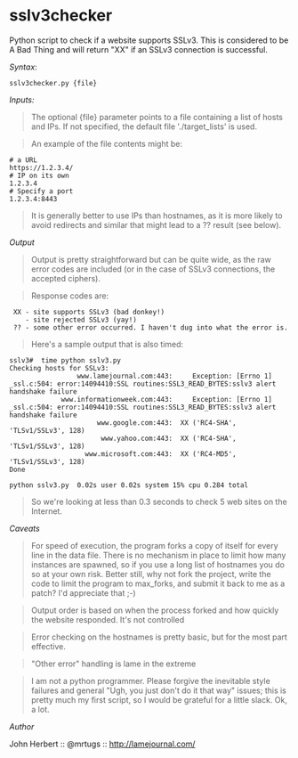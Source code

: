 sslv3checker
============

Python script to check if a website supports SSLv3. This is considered to be A Bad Thing and will return "XX" if an SSLv3 connection is successful.

*Syntax*:

`sslv3checker.py {file}`

*Inputs:*

>The optional {file} parameter points to a file containing a list of hosts and IPs. If not specified, the default file './target\_lists' is used.

>An example of the file contents might be:

    # a URL
    https://1.2.3.4/
    # IP on its own
    1.2.3.4
    # Specify a port
    1.2.3.4:8443

> It is generally better to use IPs than hostnames, as it is more likely to avoid redirects and similar that might lead to a ?? result (see below).

*Output*

>Output is pretty straightforward but can be quite wide, as the raw error codes are included (or in the case of SSLv3 connections, the accepted ciphers).

>Response codes are:

     XX - site supports SSLv3 (bad donkey!)
        - site rejected SSLv3 (yay!)
     ?? - some other error occurred. I haven't dug into what the error is.


>Here's a sample output that is also timed:

    sslv3#  time python sslv3.py
    Checking hosts for SSLv3:
                     www.lamejournal.com:443:     Exception: [Errno 1] _ssl.c:504: error:14094410:SSL routines:SSL3_READ_BYTES:sslv3 alert handshake failure
                 www.informationweek.com:443:     Exception: [Errno 1] _ssl.c:504: error:14094410:SSL routines:SSL3_READ_BYTES:sslv3 alert handshake failure
                          www.google.com:443:  XX ('RC4-SHA', 'TLSv1/SSLv3', 128)
                           www.yahoo.com:443:  XX ('RC4-SHA', 'TLSv1/SSLv3', 128)
                       www.microsoft.com:443:  XX ('RC4-MD5', 'TLSv1/SSLv3', 128)
    Done
    
    python sslv3.py  0.02s user 0.02s system 15% cpu 0.284 total

> So we're looking at less than 0.3 seconds to check 5 web sites on the Internet.

*Caveats*

>For speed of execution, the program forks a copy of itself for every line in the data file. There is no mechanism in place to limit how many instances are spawned, so if you use a long list of hostnames you do so at your own risk. Better still, why not fork the project, write the code to limit the program to max\_forks, and submit it back to me as a patch? I'd appreciate that ;-)

> Output order is based on when the process forked and how quickly the website responded. It's not controlled

>Error checking on the hostnames is pretty basic, but for the most part effective.

>"Other error" handling is lame in the extreme

>I am not a python programmer. Please forgive the inevitable style failures and general "Ugh, you just don't do it that way" issues; this is pretty much my first script, so I would be grateful for a little slack. Ok, a lot.

*Author*

John Herbert  ::  @mrtugs  ::  http://lamejournal.com/

